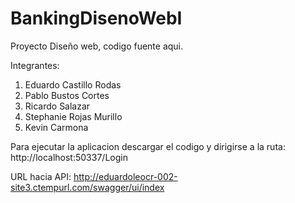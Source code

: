 # BankingDisenoWebI
Proyecto Diseño web, codigo fuente aqui.

Integrantes:
1. Eduardo Castillo Rodas
2. Pablo Bustos Cortes
3. Ricardo Salazar
4. Stephanie Rojas Murillo
5. Kevin Carmona



Para ejecutar la aplicacion descargar el codigo y dirigirse a la ruta:
http://localhost:50337/Login

URL hacia API: http://eduardoleocr-002-site3.ctempurl.com/swagger/ui/index
